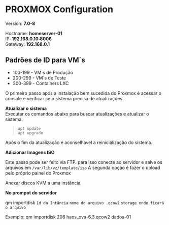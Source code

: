 # PROXMOX Configuration #

Version: **7.0-8**

Hostname: **homeserver-01**   
IP: **192.168.0.10:8006**  
Gateway: **192.168.0.1**

## Padrões de ID para VM´s ##
- 100-199 - VM´s de Produção  
- 200-299 - VM´s de Teste
- 300-399 - Containers LXC


O primeiro passo após a instalação bem sucedida do Proxmox é acessar o console e verificar se o sistema precisa de atualizações.

**Atualizar o sistema**  
Executar os comandos abaixo para buscar atualizações e atualizar o sistema.
> `apt update`  
`apt upgrade`

Após o fim da atualização é aconselhável a reinicialização do sistema.

**Adicionar Imagens ISO**

Este passo pode ser feito via FTP. para isso conecte ao servidor e salve os arquivos em `/var/lib/vz/template/iso`
A segunda opção é fazer o upload pelo próprio painel do Proxmox

Anexar discos KVM a uma instância.

**No prompot do servidor**

qm importdisk `Id da Intância` `nome do arquivo .qcow2` `storage onde ficará o arquivo`

Exemplo:
qm importdisk 206 haos_ova-6.3.qcow2 dados-01
